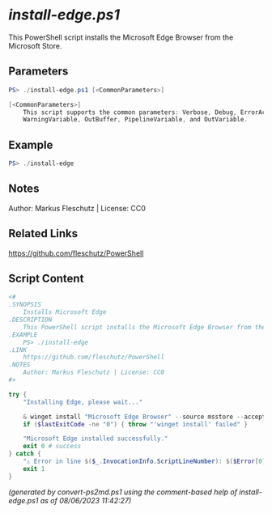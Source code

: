 *install-edge.ps1*
================

This PowerShell script installs the Microsoft Edge Browser from the Microsoft Store.

Parameters
----------
```powershell
PS> ./install-edge.ps1 [<CommonParameters>]

[<CommonParameters>]
    This script supports the common parameters: Verbose, Debug, ErrorAction, ErrorVariable, WarningAction, 
    WarningVariable, OutBuffer, PipelineVariable, and OutVariable.
```

Example
-------
```powershell
PS> ./install-edge

```

Notes
-----
Author: Markus Fleschutz | License: CC0

Related Links
-------------
https://github.com/fleschutz/PowerShell

Script Content
--------------
```powershell
<#
.SYNOPSIS
	Installs Microsoft Edge
.DESCRIPTION
	This PowerShell script installs the Microsoft Edge Browser from the Microsoft Store.
.EXAMPLE
	PS> ./install-edge
.LINK
	https://github.com/fleschutz/PowerShell
.NOTES
	Author: Markus Fleschutz | License: CC0
#>

try {
	"Installing Edge, please wait..."

	& winget install "Microsoft Edge Browser" --source msstore --accept-package-agreements --accept-source-agreements
	if ($lastExitCode -ne "0") { throw "'winget install' failed" }

	"Microsoft Edge installed successfully."
	exit 0 # success
} catch {
	"⚠️ Error in line $($_.InvocationInfo.ScriptLineNumber): $($Error[0])"
	exit 1
}
```

*(generated by convert-ps2md.ps1 using the comment-based help of install-edge.ps1 as of 08/06/2023 11:42:27)*
